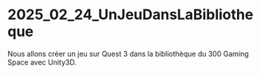 # 2025_02_24_UnJeuDansLaBibliotheque
Nous allons créer un jeu sur Quest 3 dans la bibliothèque du 300 Gaming Space avec Unity3D.
